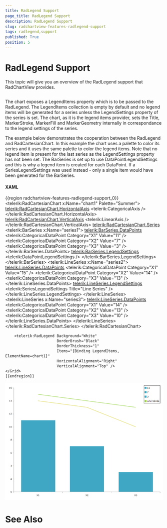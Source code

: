 ```yaml
---
title: RadLegend Support
page_title: RadLegend Support
description: RadLegend Support
slug: radchartview-features-radlegend-support
tags: radlegend,support
published: True
position: 5
---
```


# RadLegend Support



This topic will give you an overview of the RadLegend support that RadChartView provides.
      

## 

The chart exposes a LegendItems property which is to be passed to the RadLegend.
          The LegendItems collection is empty by default and no legend items will be generated for a
          series unless the LegendSettings property of the series is set.
          The chart, as it is the legend items provider, sets the Title, MarkerStroke, MarkerFill and
          MarkerGeometry internally in correspondance to the legend settings of the series.
        

The example below demonstrates the cooperation between the RadLegend and RadCartesianChart.
          In this example the chart uses a palette to color its series and it uses the same palette to color the legend items.
          Note that no legend item is present for the last series as the LegendSettings property has not been set.
          The BarSeries is set up to use DataPointLegendSettings and this is why a legend item is created for each DataPoint.
          If a SeriesLegendSettings was used instead - only a single item would have been generated for the BarSeries.
        

#### __XAML__

{{region radchartview-features-radlegend-support_0}}
	<Grid>
	    <telerik:RadCartesianChart x:Name="chart1" Palette="Summer">
	        <telerik:RadCartesianChart.HorizontalAxis>
	            <telerik:CategoricalAxis />
	        </telerik:RadCartesianChart.HorizontalAxis>
	        <telerik:RadCartesianChart.VerticalAxis>
	            <telerik:LinearAxis />
	        </telerik:RadCartesianChart.VerticalAxis>
	        <telerik:RadCartesianChart.Series>
	            <telerik:BarSeries x:Name="series1">
	                <telerik:BarSeries.DataPoints>
	                    <telerik:CategoricalDataPoint Category="X1" Value="11" />
	                    <telerik:CategoricalDataPoint Category="X2" Value="7" />
	                    <telerik:CategoricalDataPoint Category="X3" Value="3" />
	                </telerik:BarSeries.DataPoints>
	                <telerik:BarSeries.LegendSettings>
	                    <telerik:DataPointLegendSettings />
	                </telerik:BarSeries.LegendSettings>
	            </telerik:BarSeries>
	            <telerik:LineSeries x:Name="series2">
	                <telerik:LineSeries.DataPoints>
	                    <telerik:CategoricalDataPoint Category="X1" Value="15" />
	                    <telerik:CategoricalDataPoint Category="X2" Value="14" />
	                    <telerik:CategoricalDataPoint Category="X3" Value="13" />
	                </telerik:LineSeries.DataPoints>
	                <telerik:LineSeries.LegendSettings>
	                    <telerik:SeriesLegendSettings Title="Line Series" />
	                </telerik:LineSeries.LegendSettings>
	            </telerik:LineSeries>
	            <telerik:LineSeries x:Name="series3">
	                <telerik:LineSeries.DataPoints>
	                    <telerik:CategoricalDataPoint Category="X1" Value="14" />
	                    <telerik:CategoricalDataPoint Category="X2" Value="13" />
	                    <telerik:CategoricalDataPoint Category="X3" Value="10" />
	                </telerik:LineSeries.DataPoints>
	            </telerik:LineSeries>
	        </telerik:RadCartesianChart.Series>
	    </telerik:RadCartesianChart>
		
	    <telerik:RadLegend Background="White" 
	                       BorderBrush="Black" 
	                       BorderThickness="1" 
	                       Items="{Binding LegendItems, ElementName=chart1}" 
	                       HorizontalAlignment="Right" 
	                       VerticalAlignment="Top" />
	</Grid>
	{{endregion}}

![Rad Chart View-features-radlegend-support-0](images/RadChartView-features-radlegend-support-0.png)

# See Also
